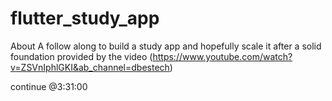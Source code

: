 # flutter_study_app

About
A follow along to build a study app and hopefully scale it after a solid foundation provided by the video (https://www.youtube.com/watch?v=ZSVnIphlGKI&ab_channel=dbestech)

<!-- rules_version = '2'; service cloud.firestore {
match /databases/{database}/documents { 
    match /questionPapers/{ppr}/questions/{q}{ 
      allow read, write: if request.auth != null 
      }
      
	match /leaderboard/{document=**} { 
  	allow read, write: if true;
	}
    match /questionPapers/{document=**} { 
      allow read, write: if true;
    }
    match /users/{document=**} { 
      allow read, write: if true;
    }
} 
} -->

continue @3:31:00
